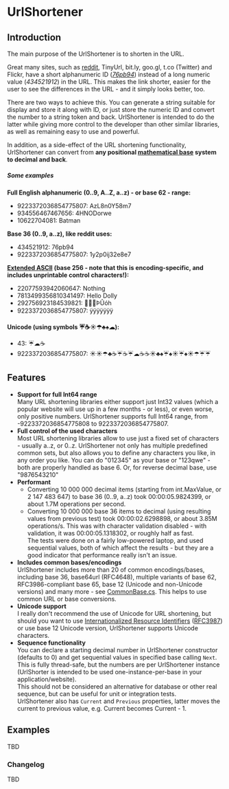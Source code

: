 ﻿# UrlShortener

## Introduction

The main purpose of the UrlShortener is to shorten in the URL.

Great many sites, such as [reddit](https://www.reddit.com), TinyUrl, bit.ly, goo.gl, t.co (Twitter) and Flickr, have a short alphanumeric ID (*[76pb94](https://www.reddit.com/r/programming/comments/76pb94/krack_attacks_breaking_wpa2/)*) instead of a long numeric value (*434521912*) in the URL. This makes the link shorter, easier for the user to see the differences in the URL - and it simply looks better, too.

There are two ways to achieve this. You can generate a string suitable for display and store it along with ID, or just store the numeric ID and convert the number to a string token and back. UrlShortener is intended to do the latter while giving more control to the developer than other similar libraries, as well as remaining easy to use and powerful.


In addition, as a side-effect of the URL shortening functionality, UrlShortener can convert from **any positional [mathematical base](https://en.wikipedia.org/wiki/Radix) system to decimal and back**.


##### Some examples

**Full English alphanumeric (0..9, A..Z, a..z) - or base 62 - range:**
* 9223372036854775807: AzL8n0Y58m7  
* 934556467467656: 4HNODorwe   
* 10622704081: Batman

**Base 36 (0..9, a..z), like reddit uses:**
* 434521912: 76pb94
* 9223372036854775807: 1y2p0ij32e8e7

**[Extended ASCII](https://en.wikipedia.org/wiki/Extended_ASCII) (base 256 - note that this is encoding-specific, and includes unprintable control characters!):**
* 22077593942060647: Nothing
* 7813499356810341497: Hello Dolly
* 292756923184539821: ÞÛóh­  
* 9223372036854775807: ÿÿÿÿÿÿÿ  


**Unicode (using symbols ☔☕☀☂♣♠☁):** 
* 43: ☔☁☕  
* 9223372036854775807: ☀☀☂♣☕☔☕☔☁☕☕☀♣♠☔♠☀☔♠☀☂☔☔ 


## Features

* **Support for full Int64 range**  
Many URL shortening libraries either support just Int32 values (which a popular website will use up in a few months - or less), or even worse, only positive numbers. UrlShortener supports full Int64 range, from -9223372036854775808 to 9223372036854775807.
* **Full control of the used characters**  
Most URL shortening libraries allow to use just a fixed set of characters - usually a..z, or 0..z. UrlShortener not only has multiple predefined common sets, but also allows you to define any characters you like, in any order you like. You can do "012345" as your base or "123qwe" - both are properly handled as base 6. Or, for reverse decimal base, use "9876543210"
* **Performant**  
  * Converting 10 000 000 decimal items (starting from int.MaxValue, or 2 147 483 647) to base 36 (0..9, a..z) took 00:00:05.9824399, or about 1.7M operations per second.
  * Converting 10 000 000 base 36 items to decimal (using resulting values from previous test) took 00:00:02.6298898, or about 3.85M operations/s. This was with character validation disabled - with validation, it was 00:00:05.1318302, or roughly half as fast.  
The tests were done on a fairly low-powered laptop, and used sequential values, both of which affect the results - but they are a good indicator that performance really isn't an issue.
* **Includes common bases/encodings**  
UrlShortener includes more than 20 of common encodings/bases, including base 36, base64url (RFC4648), multiple variants of base 62, RFC3986-compliant base 65, base 12 (Unicode and non-Unicode versions) and many more - see [CommonBase.cs](https://github.com/SanderSade/UrlShortener/blob/master/UrlShortener/CommonBase.cs). This helps to use common URL or base conversions.  
* **Unicode support**  
I really don't recommend the use of Unicode for URL shortening, but should you want to use [Internationalized Resource Identifiers](https://www.w3.org/International/articles/idn-and-iri/) ([RFC3987](https://tools.ietf.org/html/rfc3987)) or use base 12 Unicode version, UrlShortener supports Unicode characters.
* **Sequence functionality**  
You can declare a starting decimal number in UrlShortener constructor (defaults to 0) and get sequential values in specified base calling `Next`. This is fully thread-safe, but the numbers are per UrlShortener instance (UrlShorter is intended to be used one-instance-per-base in your application/website).  
This should not be considered an alternative for database or other real sequence, but can be useful for unit or integration tests.  
UrlShortener also has `Current` and `Previous` properties, latter moves the current to previous value, e.g. Current becomes Current - 1.


## Examples

TBD

### Changelog
TBD
